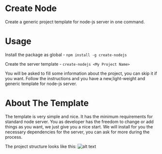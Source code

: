 # Create Node
Create a generic project template for node-js server in one command.

# Usage
Install the package as global - 
`npm install -g create-nodejs`

Create the server template - 
`create-nodejs <My Project Name>`

You will be asked to fill some information about the project, you can skip it if you want.
Follow the instructions and you have a new,light-weight and generic template for node-js server.

# About The Template
The template is very simple and nice. It has the minimum requirements for standard node server.
You as developer has the freedom to change or add things as you want, we just give you a nice start.
We will install for you the necessary dependencies for the server, you can ask for more during the process.

The project structure looks like this:
![alt text](https://gitlab.com/ItamarSmirra/create-node/-/raw/master/project-structure.png)